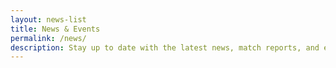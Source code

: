 ```yaml
---
layout: news-list
title: News & Events
permalink: /news/
description: Stay up to date with the latest news, match reports, and events from Footscray Rugby Club
---
```

